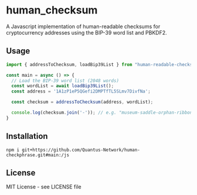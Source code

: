# human_checksum

A Javascript implementation of human-readable checksums for cryptocurrency addresses using the BIP-39 word list and PBKDF2.

## Usage

```ts
import { addressToChecksum, loadBip39List } from "human-readable-checksum";

const main = async () => {
  // Load the BIP-39 word list (2048 words)
  const wordList = await loadBip39List();
  const address = '1A1zP1eP5QGefi2DMPTfTL5SLmv7DivfNa';

  const checksum = addressToChecksum(address, wordList);

  console.log(checksum.join('-')); // e.g. "museum-saddle-orphan-ribbon-peace"
}
```

## Installation

```shell
npm i git+https://github.com/Quantus-Network/human-checkphrase.git#main:/js
```


## License

MIT License - see LICENSE file
